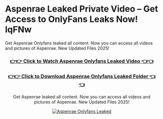 # Aspenrae Leaked Private Video – Get Access to OnlyFans Leaks Now! lqFNw

Get Aspenrae Onlyfans leaked all content. Now you can access all videos and pictures of Aspenrae. New Updated Files 2025!  
<div align="center">
  
### [👉👉 Click to Watch Aspenrae Onlyfans Leaked Video 👈👈](https://links2leaks.com/aspenrae)  
### [👉👉 Click to Download Aspenrae Onlyfans Leaked Folder 👈👈](https://links2leaks.com/aspenrae)  

Get Aspenrae leaked all content. Now you can access all videos and pictures of Aspenrae. New Updated Files 2025!  

[![Aspenrae Onlyfans Leaked](https://i.ibb.co/93hzkbrt/l2l.gif)](https://links2leaks.com/aspenrae)  

</div>
